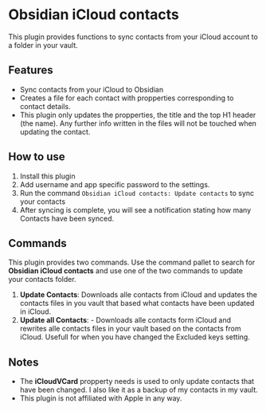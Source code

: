 # Obsidian iCloud contacts

This plugin provides functions to sync contacts from your iCloud account to a folder in your vault.

## Features

-   Sync contacts from your iCloud to Obsidian
-   Creates a file for each contact with propperties corresponding to contact details.
-   This plugin only updates the propperties, the title and the top H1 header (the name). Any further info written in the files will not be touched when updating the contact.

## How to use

1. Install this plugin
2. Add username and app specific password to the settings.
3. Run the command `Obsidian iCloud contacts: Update contacts` to sync your contacts
4. After syncing is complete, you will see a notification stating how many Contacts have been synced.

## Commands

This plugin provides two commands. Use the command pallet to search for **Obsidian iCloud contacts** and use one of the two commands to update your contacts folder.

1. **Update Contacts**: Downloads alle contacts from iCloud and updates the contacts files in you vault that based what contacts have been updated in iCloud.
2. **Update all Contacts**: - Downloads alle contacts form iCloud and rewrites alle contacts files in your vault based on the contacts from iCloud. Usefull for when you have changed the Excluded keys setting.

## Notes

-   The **iCloudVCard** propperty needs is used to only update contacts that have been changed. I also like it as a backup of my contacts in my vault.
-   This plugin is not affiliated with Apple in any way.
